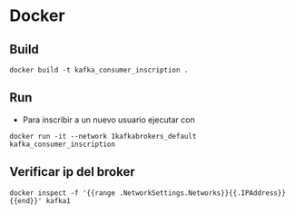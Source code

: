 # Docker

## Build

```console
docker build -t kafka_consumer_inscription .
```

## Run

- Para inscribir a un nuevo usuario ejecutar con 

```console
docker run -it --network 1kafkabrokers_default kafka_consumer_inscription
```
## Verificar ip del broker
```console
docker inspect -f '{{range .NetworkSettings.Networks}}{{.IPAddress}}{{end}}' kafka1
```

